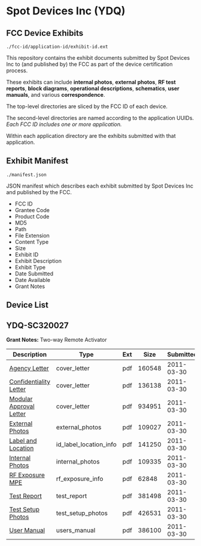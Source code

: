 # Spot Devices Inc (YDQ)
## FCC Device Exhibits

```
./fcc-id/application-id/exhibit-id.ext
```

This repository contains the exhibit documents submitted by Spot Devices Inc to (and published by) the FCC as part of the device certification process.

These exhibits can include **internal photos**, **external photos**, **RF test reports**, **block diagrams**, **operational descriptions**, **schematics**, **user manuals**, and various **correspondence**.

The top-level directories are sliced by the FCC ID of each device.

The second-level directories are named according to the application UUIDs. *Each FCC ID includes one or more application.*

Within each application directory are the exhibits submitted with that application. 

## Exhibit Manifest

```
./manifest.json
```

JSON manifest which describes each exhibit submitted by Spot Devices Inc and published by the FCC.

- FCC ID
- Grantee Code
- Product Code
- MD5
- Path
- File Extension
- Content Type
- Size
- Exhibit ID
- Exhibit Description
- Exhibit Type
- Date Submitted
- Date Available
- Grant Notes

## Device List
## YDQ-SC320027
**Grant Notes:** Two-way Remote Activator

| Description | Type | Ext | Size | Submitted | Available |
| ----------- | ---- | --- | ---- | --------- | --------- |
| [Agency Letter](YDQ-SC320027/2b79f70ead279b0d307e5ee41ebeaaf1/1440518.pdf) | cover_letter | pdf | 160548 | 2011-03-30 | 2011-03-31 |
| [Confidentiality Letter](YDQ-SC320027/2b79f70ead279b0d307e5ee41ebeaaf1/1440519.pdf) | cover_letter | pdf | 136138 | 2011-03-30 | 2011-03-31 |
| [Modular Approval Letter](YDQ-SC320027/2b79f70ead279b0d307e5ee41ebeaaf1/1440531.pdf) | cover_letter | pdf | 934951 | 2011-03-30 | 2011-03-31 |
| [External Photos](YDQ-SC320027/2b79f70ead279b0d307e5ee41ebeaaf1/1440522.pdf) | external_photos | pdf | 109027 | 2011-03-30 | 2011-03-31 |
| [Label and Location](YDQ-SC320027/2b79f70ead279b0d307e5ee41ebeaaf1/1440524.pdf) | id_label_location_info | pdf | 141250 | 2011-03-30 | 2011-03-31 |
| [Internal Photos](YDQ-SC320027/2b79f70ead279b0d307e5ee41ebeaaf1/1440523.pdf) | internal_photos | pdf | 109335 | 2011-03-30 | 2011-03-31 |
| [RF Exposure MPE](YDQ-SC320027/2b79f70ead279b0d307e5ee41ebeaaf1/1440526.pdf) | rf_exposure_info | pdf | 62848 | 2011-03-30 | 2011-03-31 |
| [Test Report](YDQ-SC320027/2b79f70ead279b0d307e5ee41ebeaaf1/1440528.pdf) | test_report | pdf | 381498 | 2011-03-30 | 2011-03-31 |
| [Test Setup Photos](YDQ-SC320027/2b79f70ead279b0d307e5ee41ebeaaf1/1440529.pdf) | test_setup_photos | pdf | 426531 | 2011-03-30 | 2011-03-31 |
| [User Manual](YDQ-SC320027/2b79f70ead279b0d307e5ee41ebeaaf1/1440530.pdf) | users_manual | pdf | 386100 | 2011-03-30 | 2011-03-31 |
